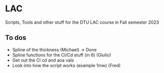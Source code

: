 # LAC

Scripts, Tools and other stuff for the DTU LAC course in Fall semester 2023

## To dos
 
- Spline of the thickness  (Michael) -> Done
- Spline functions for the Cl/Cd stuff (in 6)  (Giulio)
- Get out the Cl cd and aoa vals  
- Look into how the script works  (example 1mw) (Fred)



